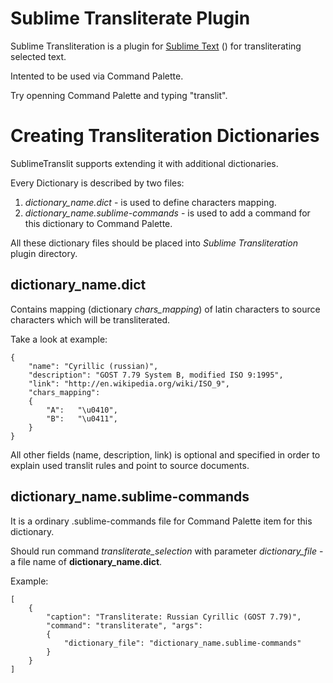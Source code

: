 Sublime Transliterate Plugin
============================

Sublime Transliteration is a plugin for [Sublime Text][subl]
() for transliterating selected text.

Intented to be used via Command Palette.

Try openning Command Palette and typing "translit".

[subl]: http://www.sublimetext.com/

Creating Transliteration Dictionaries
=====================================

SublimeTranslit supports extending it with additional dictionaries.

Every Dictionary is described by two files:

1. *dictionary_name.dict* - is used to define characters mapping.
2. *dictionary_name.sublime-commands* - is used to add a command for
   this dictionary to Command Palette.

All these dictionary files should be placed into *Sublime
Transliteration* plugin directory.

dictionary_name.dict
--------------------

Contains mapping (dictionary *chars_mapping*) of latin characters to
source characters which will be transliterated.

Take a look at example:

    {
        "name": "Cyrillic (russian)",
        "description": "GOST 7.79 System B, modified ISO 9:1995",
        "link": "http://en.wikipedia.org/wiki/ISO_9",
        "chars_mapping":
        {
            "A":   "\u0410",
            "B":   "\u0411",
        }
    }

All other fields (name, description, link) is optional and specified in
order to explain used translit rules and point to source documents.

dictionary_name.sublime-commands
--------------------------------

It is a ordinary .sublime-commands file for Command Palette item for
this dictionary.

Should run command *transliterate_selection* with parameter
*dictionary_file* - a file name of **dictionary_name.dict**.

Example:

    [
        {
            "caption": "Transliterate: Russian Cyrillic (GOST 7.79)",
            "command": "transliterate", "args":
            {
                "dictionary_file": "dictionary_name.sublime-commands"
            }
        }
    ]
